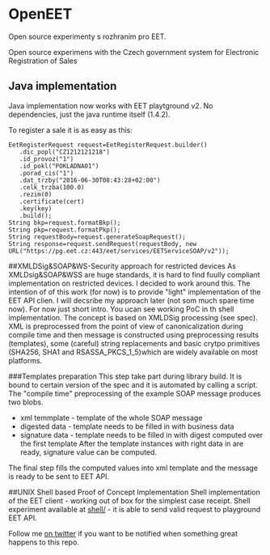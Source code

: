 # OpenEET
Open source experimenty s rozhraním pro EET.

Open source experimens with the Czech government system for Electronic Registration of Sales 

## Java implementation
Java implementation now works with EET playtground v2. No dependencies, just the java runtime itself (1.4.2). 

To register a sale it is as easy as this:

```
EetRegisterRequest request=EetRegisterRequest.builder()
   .dic_popl("CZ1212121218")
   .id_provoz("1")
   .id_pokl("POKLADNA01")
   .porad_cis("1")
   .dat_trzby("2016-06-30T08:43:28+02:00")
   .celk_trzba(100.0)
   .rezim(0)
   .certificate(cert)
   .key(key)
   .build();
String bkp=request.formatBkp();
String pkp=request.formatPkp();
String requestBody=request.generateSoapRequest();
String response=request.sendRequest(requestBody, new URL("https://pg.eet.cz:443/eet/services/EETServiceSOAP/v2"));

```


##XMLDSig&SOAP&WS-Security approach for restricted devices
As XMLDsig&SOAP&WSS are huge standards, it is hard to find fuully compliant implementation on restricted devices. I decided to work around this. The intention of of this work (for now) is to provide "light" implementation of the EET API clien.
I will decsribe my approach later (not som much spare time now). For now just short intro. You ucan see working PoC in th shell implementation. The concept is based on XMLDSig processing (see spec). XML is preprocessed from the point of view of canonicalization during compile time and then message is constructed using preprocessing results (templates), some (careful) string replacements and basic crytpo primitives (SHA256, SHA1 and RSASSA_PKCS_1_5)which are widely available on most platforms.

###Templates preparation
This step take part during library build. It is bound to certain version of the spec and it is automated by calling a script. The "compile time" preprocessing of the example SOAP message produces two blobs.
* xml temmplate - template of the whole SOAP message
* digested data - template needs to be filled in with business data
* signature data - template needs to be filled in with digest computed over the first template
After the template instances with right data in are ready, signature value can be computed. 

The final step fills the computed values into xml template and the message is ready to be sent to EET API.

##UNIX Shell based Proof of Concept Implementation
Shell implementation of the EET client - working out of box for the simplest case receipt.
Shell experiment available at [shell/](shell/) - it is able to send valid request to playground EET API.

Follow me [on twitter](https://twitter.com/_lra) if you want to be notified when something great happens to this repo.


